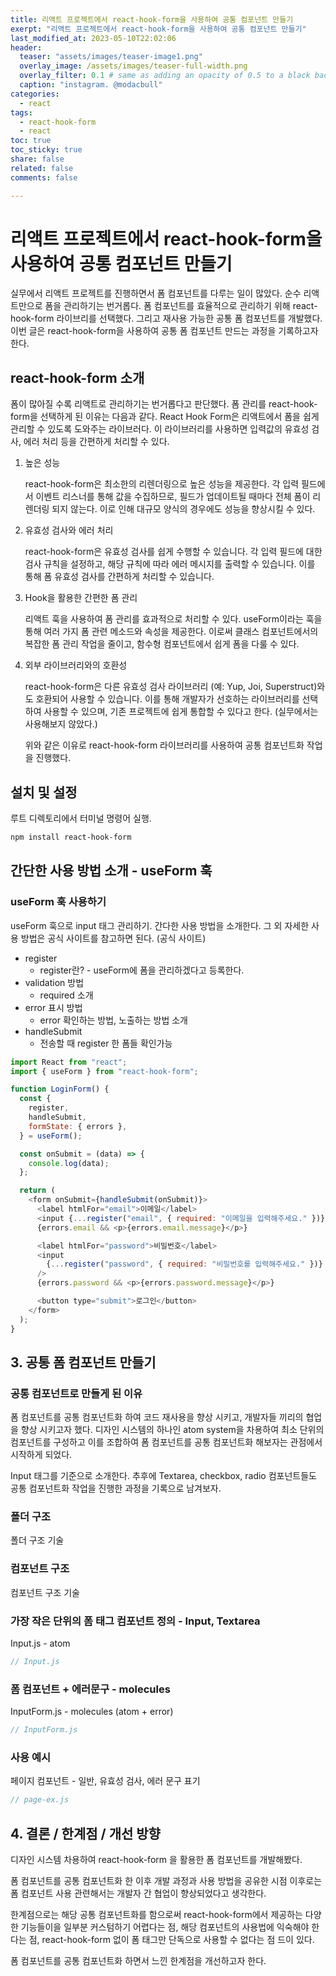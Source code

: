 ```yaml
---
title: 리액트 프로젝트에서 react-hook-form을 사용하여 공통 컴포넌트 만들기
exerpt: "리액트 프로젝트에서 react-hook-form을 사용하여 공통 컴포넌트 만들기"
last_modified_at: 2023-05-10T22:02:06
header:
  teaser: "assets/images/teaser-image1.png"
  overlay_image: /assets/images/teaser-full-width.png
  overlay_filter: 0.1 # same as adding an opacity of 0.5 to a black background
  caption: "instagram. @modacbull"
categories:
  - react
tags:
  - react-hook-form
  - react
toc: true
toc_sticky: true
share: false
related: false
comments: false

---
```


# 리액트 프로젝트에서 react-hook-form을 사용하여 공통 컴포넌트 만들기

실무에서 리액트 프로젝트를 진행하면서 폼 컴포넌트를 다루는 일이 많았다. 순수 리액트만으로 폼을 관리하기는 번거롭다. 폼 컴포넌트를 효율적으로 관리하기 위해 react-hook-form 라이브리를 선택했다. 그리고 재사용 가능한 공통 폼 컴포넌트를 개발했다. 이번 글은 react-hook-form을 사용하여 공통 폼 컴포넌트 만드는 과정을 기록하고자 한다.

## react-hook-form 소개

폼이 많아질 수록 리액트로 관리하기는 번거롭다고 판단했다. 폼 관리를 react-hook-form을 선택하게 된 이유는 다음과 같다. React Hook Form은 리액트에서 폼을 쉽게 관리할 수 있도록 도와주는 라이브러다. 이 라이브러리를 사용하면 입력값의 유효성 검사, 에러 처리 등을 간편하게 처리할 수 있다.

1. 높은 성능

   react-hook-form은 최소한의 리렌더링으로 높은 성능을 제공한다. 각 입력 필드에서 이벤트 리스너를 통해 값을 수집하므로, 필드가 업데이트될 때마다 전체 폼이 리렌더링 되지 않는다. 이로 인해 대규모 양식의 경우에도 성능을 향상시킬 수 있다.

2. 유효성 검사와 에러 처리

   react-hook-form은 유효성 검사를 쉽게 수행할 수 있습니다. 각 입력 필드에 대한 검사 규칙을 설정하고, 해당 규칙에 따라 에러 메시지를 출력할 수 있습니다. 이를 통해 폼 유효성 검사를 간편하게 처리할 수 있습니다.

3. Hook을 활용한 간편한 폼 관리

   리액트 훅을 사용하여 폼 관리를 효과적으로 처리할 수 있다. useForm이라는 훅을 통해 여러 가지 폼 관련 메소드와 속성을 제공한다. 이로써 클래스 컴포넌트에서의 복잡한 폼 관리 작업을 줄이고, 함수형 컴포넌트에서 쉽게 폼을 다룰 수 있다.

4. 외부 라이브러리와의 호환성

   react-hook-form은 다른 유효성 검사 라이브러리 (예: Yup, Joi, Superstruct)와도 호환되어 사용할 수 있습니다. 이를 통해 개발자가 선호하는 라이브러리를 선택하여 사용할 수 있으며, 기존 프로젝트에 쉽게 통합할 수 있다고 한다. (실무에서는 사용해보지 않았다.)

   위와 같은 이유로 react-hook-form 라이브러리를 사용하여 공통 컴포넌트화 작업을 진행했다.

## 설치 및 설정

루트 디렉토리에서 터미널 명령어 실행.

```bash
npm install react-hook-form
```

## 간단한 사용 방법 소개 - useForm 훅

### useForm 훅 사용하기

useForm 훅으로 input 태그 관리하기. 간다한 사용 방법을 소개한다. 그 외 자세한 사용 방법은 공식 사이트를 참고하면 된다.
(공식 사이트)

- register
  - register란? - useForm에 폼을 관리하겠다고 등록한다.
- validation 방법
  - required 소개
- error 표시 방법
  - error 확인하는 방법, 노출하는 방법 소개
- handleSubmit
  - 전송할 때 register 한 폼들 확인가능

```javascript
import React from "react";
import { useForm } from "react-hook-form";

function LoginForm() {
  const {
    register,
    handleSubmit,
    formState: { errors },
  } = useForm();

  const onSubmit = (data) => {
    console.log(data);
  };

  return (
    <form onSubmit={handleSubmit(onSubmit)}>
      <label htmlFor="email">이메일</label>
      <input {...register("email", { required: "이메일을 입력해주세요." })} />
      {errors.email && <p>{errors.email.message}</p>}

      <label htmlFor="password">비밀번호</label>
      <input
        {...register("password", { required: "비밀번호를 입력해주세요." })}
      />
      {errors.password && <p>{errors.password.message}</p>}

      <button type="submit">로그인</button>
    </form>
  );
}
```

## 3. 공통 폼 컴포넌트 만들기

### 공통 컴포넌트로 만들게 된 이유

폼 컴포넌트를 공통 컴포넌트화 하여 코드 재사용을 향상 시키고, 개발자들 끼리의 협업을 향상 시키고자 했다. 디자인 시스템의 하나인 atom system을 차용하여 최소 단위의 컴포넌트를 구성하고 이를 조합하여 폼 컴포넌트를 공통 컴포넌트화 해보자는 관점에서 시작하게 되었다.

Input 태그를 기준으로 소개한다. 추후에 Textarea, checkbox, radio 컴포넌트들도 공통 컴포넌트화 작업을 진행한 과정을 기록으로 남겨보자.

### 폴더 구조

폴더 구조 기술

### 컴포넌트 구조

컴포넌트 구조 기술

### 가장 작은 단위의 폼 태그 컴포넌트 정의 - Input, Textarea

Input.js - atom

```javascript
// Input.js
```

### 폼 컴포넌트 + 에러문구 - molecules

InputForm.js - molecules (atom + error)

```javascript
// InputForm.js
```

### 사용 예시

페이지 컴포넌트 - 일반, 유효성 검사, 에러 문구 표기

```javascript
// page-ex.js
```

## 4. 결론 / 한계점 / 개선 방향

디자인 시스템 차용하여 react-hook-form 을 활용한 폼 컴포넌트를 개발해봤다.

폼 컴포넌트를 공통 컴포넌트화 한 이후 개발 과정과 사용 방법을 공유한 시점 이후로는 폼 컴포넌트 사용 관련해서는 개발자 간 협업이 향상되었다고 생각한다.

한계점으로는 해당 공통 컴포넌트화를 함으로써 react-hook-form에서 제공하는 다양한 기능들이을 일부분 커스텀하기 어렵다는 점, 해당 컴포넌트의 사용법에 익숙해야 한다는 점, react-hook-form 없이 폼 태그만 단독으로 사용할 수 없다는 점 드이 있다.

폼 컴포넌트를 공통 컴포넌트화 하면서 느낀 한계점을 개선하고자 한다.
